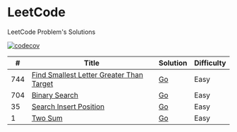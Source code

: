 # LeetCode

LeetCode Problem's Solutions

[![codecov](https://codecov.io/gh/damasdev/leetcode/graph/badge.svg?token=BDC8EB88AU)](https://codecov.io/gh/damasdev/leetcode)

| #   | Title                                                                                                                           | Solution                                                                                          | Difficulty |
| --- | ------------------------------------------------------------------------------------------------------------------------------- | ------------------------------------------------------------------------------------------------- | ---------- |
| 744 | [Find Smallest Letter Greater Than Target](https://leetcode.com/problems/find-smallest-letter-greater-than-target/description/) | [Go](https://github.com/damasdev/leetcode/tree/main/744-find-smallest-letter-greater-than-target) | Easy       |
| 704 | [Binary Search](https://leetcode.com/problems/binary-search/description/)                                                       | [Go](https://github.com/damasdev/leetcode/tree/main/704-binary-search)                            | Easy       |
| 35  | [Search Insert Position](https://leetcode.com/problems/search-insert-position/description/)                                     | [Go](https://github.com/damasdev/leetcode/tree/main/35-search-insert-position)                    | Easy       |
| 1   | [Two Sum](https://leetcode.com/problems/two-sum/description/)                                                                   | [Go](https://gituhb.com/damasdev/leetcode/tree/main/1-two-sum)                                    | Easy       |
